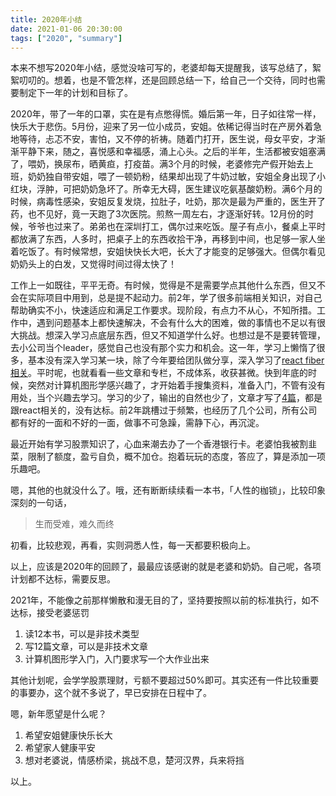 ```yaml
---
title: 2020年小结
date: 2021-01-06 20:30:00
tags: ["2020", "summary"]
---
```


本来不想写2020年小结，感觉没啥可写的，老婆却每天提醒我，该写总结了，絮絮叨叨的。想着，也是不管怎样，还是回顾总结一下，给自己一个交待，同时也需要制定下一年的计划和目标了。

2020年，带了一年的口罩，实在是有点憋得慌。婚后第一年，日子如往常一样，快乐大于悲伤。5月份，迎来了另一位小成员，安姐。依稀记得当时在产房外着急地等待，忐忑不安，害怕，又不停的祈祷。随着门打开，医生说，母女平安，才渐渐平静下来，随之，喜悦感和幸福感，涌上心头。之后的半年，生活都被安姐塞满了，喂奶，换尿布，晒黄疸，打疫苗。满3个月的时候，老婆修完产假开始去上班，奶奶独自带安姐，喂了一顿奶粉，结果却出现了牛奶过敏，安姐全身出现了小红块，浮肿，可把奶奶急坏了。所幸无大碍，医生建议吃氨基酸奶粉。满6个月的时候，病毒性感染，安姐反复发烧，拉肚子，吐奶，那次是最为严重的，医生开了药，也不见好，竟一天跑了3次医院。煎熬一周左右，才逐渐好转。12月份的时候，爷爷也过来了。弟弟也在深圳打工，偶尔过来吃饭。屋子有点小，餐桌上平时都放满了东西，人多时，把桌子上的东西收拾干净，再移到中间，也足够一家人坐着吃饭了。有时候常想，安姐快快长大吧，长大了才能变的足够强大。但偶尔看见奶奶头上的白发，又觉得时间过得太快了！

工作上一如既往，平平无奇。有时候，觉得是不是需要学点其他什么东西，但又不会在实际项目中用到，总是提不起动力。前2年，学了很多前端相关知识，对自己帮助确实不小，快速适应和满足工作要求。现阶段，有点力不从心，不知所措。工作中，遇到问题基本上都快速解决，不会有什么大的困难，做的事情也不足以有很大挑战。想深入学习点底层东西，但又不知道学什么好。也想过是不是要转管理，去小公司当个leader，感觉自己也没有那个实力和机会。这一年，学习上懒惰了很多，基本没有深入学习某一块，除了今年要给团队做分享，深入学习了[react fiber相关](/post/2020/stack_reconciler_vs_fiber_reconciler/)。平时呢，也就看看一些文章和专栏，不成体系，收获甚微。快到年底的时候，突然对计算机图形学感兴趣了，才开始着手搜集资料，准备入门，不管有没有用处，当个兴趣去学习。学习的少了，输出的自然也少了，文章才写了[4篇](/archives)，都是跟react相关的，没有达标。前2年跳槽过于频繁，也经历了几个公司，所有公司都有好的一面和不好的一面，做事不可急躁，需静下心，再沉淀。

最近开始有学习股票知识了，心血来潮去办了一个香港银行卡。老婆怕我被割韭菜，限制了额度，盈亏自负，概不加仓。抱着玩玩的态度，答应了，算是添加一项乐趣吧。

嗯，其他的也就没什么了。哦，还有断断续续看一本书，「人性的枷锁」，比较印象深刻的一句话，

> 生而受难，难久而终

初看，比较悲观，再看，实则洞悉人性，每一天都要积极向上。

以上，应该是2020年的回顾了，最最应该感谢的就是老婆和奶奶。自己呢，各项计划都不达标，需要反思。

2021年，不能像之前那样懒散和漫无目的了，坚持要按照以前的标准执行，如不达标，接受老婆惩罚

1. 读12本书，可以是非技术类型
2. 写12篇文章，可以是非技术文章
3. 计算机图形学入门，入门要求写一个大作业出来

其他计划呢，会学学股票理财，亏额不要超过50%即可。其实还有一件比较重要的事要办，这个就不多说了，早已安排在日程中了。

嗯，新年愿望是什么呢？

1. 希望安姐健康快乐长大
2. 希望家人健康平安
3. 想对老婆说，情感桥梁，挑战不息，楚河汉界，兵来将挡

以上。
